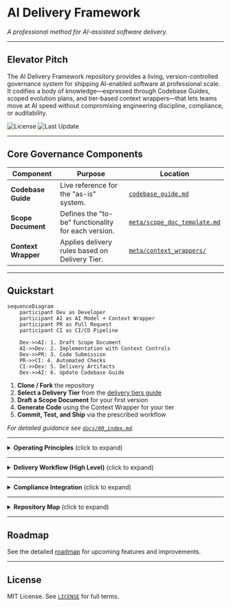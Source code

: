# **AI Delivery Framework**

_A professional method for AI-assisted software delivery._

---

## Elevator Pitch

The AI Delivery Framework repository provides a living, version-controlled governance system for shipping AI-enabled software at professional scale.
It codifies a body of knowledge—expressed through Codebase Guides, scoped evolution plans, and tier-based context wrappers—that lets teams move at AI speed without compromising engineering discipline, compliance, or auditability.

![License](https://img.shields.io/github/license/user/ai-delivery-framework)
![Last Update](https://img.shields.io/github/last-commit/user/ai-delivery-framework)

---

## Core Governance Components

| Component | Purpose | Location |
|-----------|---------|----------|
| **Codebase Guide** | Live reference for the "as-is" system. | [`codebase_guide.md`](codebase_guide.md) |
| **Scope Document** | Defines the "to-be" functionality for each version. | [`meta/scope_doc_template.md`](meta/scope_doc_template.md) |
| **Context Wrapper** | Applies delivery rules based on Delivery Tier. | [`meta/context_wrappers/`](meta/context_wrappers/) |

---

## Quickstart

```mermaid
sequenceDiagram
    participant Dev as Developer
    participant AI as AI Model + Context Wrapper
    participant PR as Pull Request
    participant CI as CI/CD Pipeline
    
    Dev->>AI: 1. Draft Scope Document
    AI->>Dev: 2. Implementation with Context Controls
    Dev->>PR: 3. Code Submission
    PR->>CI: 4. Automated Checks
    CI->>Dev: 5. Delivery Artifacts
    Dev->>AI: 6. Update Codebase Guide
```

1. **Clone / Fork** the repository
2. **Select a Delivery Tier** from the [delivery tiers guide](docs/delivery_tiers.md)
3. **Draft a Scope Document** for your first version
4. **Generate Code** using the Context Wrapper for your tier
5. **Commit, Test, and Ship** via the prescribed workflow

_For detailed guidance see [`docs/00_index.md`](docs/00_index.md)._

---

<details>
<summary><strong>Operating Principles</strong> (click to expand)</summary>

1. **Scope Before Code** – every change begins with a versioned scope document.
2. **Modular & Testable** – AI-generated code must be small, composable, and covered by tests.
3. **Environment Discipline** – Docker-based dev environments and CI/CD from day one.
4. **Adaptive Rigor** – delivery standards scale through **Delivery Tiers**.
5. **Tool & Model Agnostic** – compatible with any AI model or tech stack.
6. **Compliance When Required** – bolt-on modules (GDPR, HIPAA, etc.) only when the project stage demands.
</details>

---

<details>
<summary><strong>Delivery Workflow (High Level)</strong> (click to expand)</summary>

1. **Project Initialisation** – assess risk and set Delivery Tier.
2. **Scoping** – write or update the versioned scope document.
3. **Model & Tool Selection** – choose LLMs and dev tools that fit the tier.
4. **Prompt Structuring** – decompose work into modular, testable prompts.
5. **Implementation & Testing** – code + tests generated via AI within the governed context.
6. **Review & Merge** – human review reinforced by automated checks.
7. **Continuous Delivery** – CI/CD pipeline ships artefacts appropriate to the tier.
8. **Governance Update** – update Codebase Guide and plan next scope.
</details>

---

<details>
<summary><strong>Compliance Integration</strong> (click to expand)</summary>

The framework keeps compliance _modular_:

- **GDPR Lite** is required from **Tier 2** if personal data is processed.
- Additional modules (GDPR Full, HIPAA, SOC2, PCI-DSS) are integrated _only_ when legally or contractually required.
- Internal security guidelines inherit from company policy at Tier 3 and above.

This staged model protects early-stage agility while guaranteeing auditability for production systems.
</details>

---

<details>
<summary><strong>Repository Map</strong> (click to expand)</summary>

```text
/ai-delivery-framework/
├── README.md
├── LICENSE
├── CONTRIBUTING.md
├── CODE_OF_CONDUCT.md
├── codebase_guide.md
├── roadmap.md
├── meta/
│   ├── delivery_tiers.md
│   ├── full_workflow.md
│   ├── model_strategy.md
│   ├── codebase_guide_template.md
│   ├── scope_doc_template.md
│   └── context_wrappers/
│       ├── tier0_exploration_context_wrapper.md
│       ├── tier1_hobby_context_wrapper.md
│       ├── tier2_mvp_context_wrapper.md
│       ├── tier3_beta_context_wrapper.md
│       ├── tier4_production_context_wrapper.md
│       └── tier5_enterprise_context_wrapper.md
├── tools/
│   ├── current_tooling_landscape.md
│   └── recommended_tool_criteria.md
├── examples/
│   └── flowerpot_booking_form/
├── docs/
│   ├── 00_index.md
│   ├── delivery_tiers.md
│   ├── introduction.md
│   ├── theory_of_operation.md
│   ├── shipping_plan.md
│   ├── architecture/
│   │   └── generate_c4_diagrams.py
│   └── appendices/
│       ├── faq.md
│       └── lessons_learned.md
├── assets/
│   ├── branding/
│   │   ├── logo.png
│   │   └── brand_sheet.pdf
│   └── diagrams/
└── .github/
    └── workflows/
        └── markdown-check.yml
```
</details>

---

## Roadmap

See the detailed [roadmap](roadmap.md) for upcoming features and improvements.

---

## License

MIT License. See [`LICENSE`](LICENSE) for full terms.